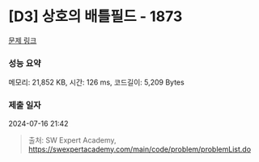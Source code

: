 # [D3] 상호의 배틀필드 - 1873 

[문제 링크](https://swexpertacademy.com/main/code/problem/problemDetail.do?contestProbId=AV5LyE7KD2ADFAXc) 

### 성능 요약

메모리: 21,852 KB, 시간: 126 ms, 코드길이: 5,209 Bytes

### 제출 일자

2024-07-16 21:42



> 출처: SW Expert Academy, https://swexpertacademy.com/main/code/problem/problemList.do